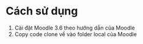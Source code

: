 # Cách sử dụng
1. Cài đặt Moodle 3.6 theo hướng dẫn của Moodle
2. Copy code clone về vào folder local của Moodle

